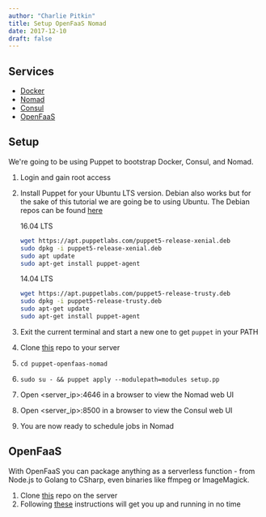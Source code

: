 ```yaml
---
author: "Charlie Pitkin"
title: Setup OpenFaaS Nomad
date: 2017-12-10
draft: false
---
```


## Services
- [Docker](https://www.docker.com/)
- [Nomad](https://www.nomadproject.io/)
- [Consul](https://www.consul.io/)
- [OpenFaaS](https://github.com/openfaas/faas)

## Setup

We're going to be using Puppet to bootstrap Docker, Consul, and Nomad.

1. Login and gain root access
2. Install Puppet for your Ubuntu LTS version. Debian also works but for the sake of this tutorial we are going be to using Ubuntu. The Debian repos can be found [here](https://puppet.com/docs/puppet/5.3/puppet_platform.html#debian-9-stretch)

    16.04 LTS
    ```bash
    wget https://apt.puppetlabs.com/puppet5-release-xenial.deb
    sudo dpkg -i puppet5-release-xenial.deb
    sudo apt update
    sudo apt-get install puppet-agent
    ```
    14.04 LTS
    ```bash
    wget https://apt.puppetlabs.com/puppet5-release-trusty.deb
    sudo dpkg -i puppet5-release-trusty.deb
    sudo apt-get update
    sudo apt-get install puppet-agent
    ```
3. Exit the current terminal and start a new one to get `puppet` in your PATH
4. Clone [this](https://github.com/cpitkin/puppet-openfaas-nomad.git) repo to your server
5. `cd puppet-openfaas-nomad`
6. `sudo su - && puppet apply --modulepath=modules setup.pp`
7. Open \<server_ip\>:4646 in a browser to view the Nomad web UI
8. Open \<server_ip\>:8500 in a browser to view the Consul web UI
9. You are now ready to schedule jobs in Nomad

## OpenFaaS
With OpenFaaS you can package anything as a serverless function - from Node.js to Golang to CSharp, even binaries like ffmpeg or ImageMagick.

1. Clone [this](https://github.com/hashicorp/faas-nomad) repo on the server
2. Following [these](https://github.com/hashicorp/faas-nomad#running-the-openfaas-application) instructions will get you up and running in no time

